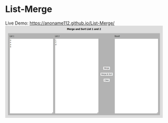 # List-Merge
Live Demo: https://anoname112.github.io/List-Merge/
<br />
<a href="https://anoname112.github.io/List-Merge/">
   <img src="https://raw.githubusercontent.com/Anoname112/List-Merge/main/ss.png" title="List Merge">
</a>
